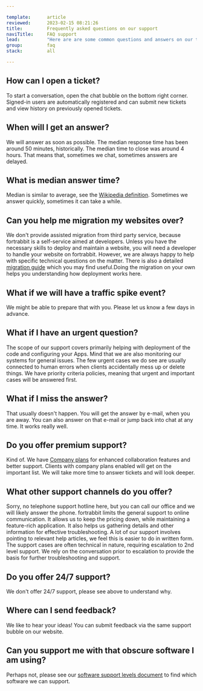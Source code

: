 ```yaml
---

template:      article
reviewed:      2023-02-15 08:21:26
title:         Frequently asked questions on our support
naviTitle:     FAQ support
lead:          "Here are are some common questions and answers on our terms of service."
group:         faq
stack:         all

---
```


## How can I open a ticket?

To start a conversation, open the chat bubble on the bottom right corner. Signed-in users are automatically registered and can submit new tickets and view history on previously opened tickets.

## When will I get an answer?

We will answer as soon as possible. The median response time has been around 50 minutes, historically. The median time to close was around 4 hours. That means that, sometimes we chat, sometimes answers are delayed.

## What is median answer time?

Median is similar to average, see the [Wikipedia definition](https://en.wikipedia.org/wiki/Median). Sometimes we answer quickly, sometimes it can take a while.

## Can you help me migration my websites over?

We don't provide assisted migration from third party service, because fortrabbit is a self-service aimed at developers. Unless you have the necessary skills to deploy and maintain a website, you will need a developer to handle your website on fortrabbit. However, we are always happy to help with specific technical questions on the matter. There is also a detailed [migration guide](https://help.fortrabbit.com/migrating) which you may find useful.Doing the migration on your own helps you understanding how deployment works here.

## What if we will have a traffic spike event?

We might be able to prepare that with you. Please let us know a few days in advance.

## What if I have an urgent question?

The scope of our support covers primarily helping with deployment of the code and configuring your Apps. Mind that we are also monitoring our systems for general issues. The few urgent cases we do see are usually connected to human errors when clients accidentally mess up or delete things. We have priority criteria policies, meaning that urgent and important cases will be answered first.

## What if I miss the answer?

That usually doesn't happen. You will get the answer by e-mail, when you are away. You can also answer on that e-mail or jump back into chat at any time. It works really well.

## Do you offer premium support?

Kind of. We have [Company plans](https://www.fortrabbit.com/company-plans) for enhanced collaboration features and better support. Clients with company plans enabled will get on the important list. We will take more time to answer tickets and will look deeper.

## What other support channels do you offer?

Sorry, no telephone support hotline here, but you can call our office and we will likely answer the phone. fortrabbit limits the general support to online communication. It allows us to keep the pricing down, while maintaining a feature-rich application. It also helps us gathering details and other information for effective troubleshooting. A lot of our support involves pointing to relevant help articles, we feel this is easier to do in written form. The support cases are often technical in nature, requiring escalation to 2nd level support. We rely on the conversation prior to escalation to provide the basis for further troubleshooting and support.

## Do you offer 24/7 support?

We don't offer 24/7 support, please see above to understand why.

## Where can I send feedback?

We like to hear your ideas! You can submit feedback via the same support bubble on our website.

## Can you support me with that obscure software I am using?

Perhaps not, please see our [software support levels document](https://help.fortrabbit.com/software-support-levels) to find which software we can support.
